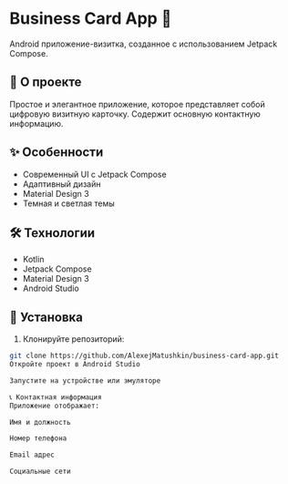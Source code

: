 # Business Card App 🪪

Android приложение-визитка, созданное с использованием Jetpack Compose.

## 📱 О проекте

Простое и элегантное приложение, которое представляет собой цифровую визитную карточку. Содержит основную контактную информацию.

## ✨ Особенности

- Современный UI с Jetpack Compose
- Адаптивный дизайн
- Material Design 3
- Темная и светлая темы

## 🛠️ Технологии

- Kotlin
- Jetpack Compose
- Material Design 3
- Android Studio

## 🚀 Установка

1. Клонируйте репозиторий:
```bash
git clone https://github.com/AlexejMatushkin/business-card-app.git
Откройте проект в Android Studio

Запустите на устройстве или эмуляторе

📞 Контактная информация
Приложение отображает:

Имя и должность

Номер телефона

Email адрес

Социальные сети
